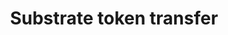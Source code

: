 ---
slug: /sdk/quickstart/substrate-token-transfer
id: quickstart-substrate-token-transfer
title: Substrate token transfer
description: Section that describes how to transfer token from or to a substrate network.
sidebar_position: 3
draft: true
---